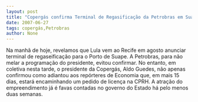 ```yaml
---
layout: post
title: "Copergás confirma Terminal de Regasificação da Petrobras em Suape"
date: 2007-06-27
tags: copergás,Petrobras
author: None
---
```

Na manh&atilde; de hoje, revelamos que Lula vem ao Recife em agosto anunciar terminal de regaseifica&ccedil;&atilde;o para o Porto de Suape.
A Petrobras, para n&atilde;o melar a programa&ccedil;&atilde;o do presidente, evitou confirmar. No entanto, em coletiva nesta tarde, o presidente da Coperg&aacute;s, Aldo Guedes, n&atilde;o apenas confirmou como adiantou aos rep&oacute;rteres de Economia que, em mais 15 dias, estar&aacute; encaminhando um pedido de licen&ccedil;a na CPRH.
A atra&ccedil;&atilde;o do empreendimento j&aacute; &eacute; favas contadas no governo do Estado h&aacute; pelo menos duas semanas. 